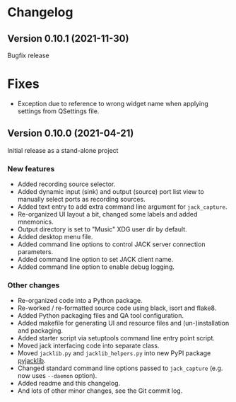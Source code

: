 # Changelog


## Version 0.10.1 (2021-11-30)

Bugfix release


# Fixes

* Exception due to reference to wrong widget name when applying settings from
  QSettings file.


## Version 0.10.0 (2021-04-21)

Initial release as a stand-alone project


### New features

* Added recording source selector.
* Added dynamic input (sink) and output (source) port list view
  to manually select ports as recording sources.
* Added text entry to add extra command line argument for `jack_capture`.
* Re-organized UI layout a bit, changed some labels and added mnemonics.
* Output directory is set to "Music" XDG user dir by default.
* Added desktop menu file.
* Added command line options to control JACK server connection parameters.
* Added command line option to set JACK client name.
* Added command line option to enable debug logging.


### Other changes

* Re-organized code into a Python package.
* Re-worked / re-formatted source code using black, isort and flake8.
* Added Python packaging files and QA tool configuration.
* Added makefile for generating UI and resource files and (un-)installation and
  packaging.
* Added starter script via setuptools command line entry point script.
* Moved jack interfacing code into separate class.
* Moved `jacklib.py` and `jacklib_helpers.py` into new PyPI package
  [pyjacklib].
* Changed standard command line options passed to `jack_capture` (e.g.
  now uses `--daemon` option).
* Added readme and this changelog.
* And lots of other minor changes, see the Git commit log.


[pyjacklib]: https://github.com/jackaudio/pyjacklib
